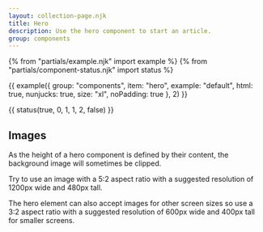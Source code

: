 ```yaml
---
layout: collection-page.njk
title: Hero
description: Use the hero component to start an article.
group: components
---
```


{% from "partials/example.njk" import example %}
{% from "partials/component-status.njk" import status %}

{{ example({ group: "components", item: "hero", example: "default", html: true, nunjucks: true, size: "xl", noPadding: true }, 2) }}

{{ status(true, 0, 1, 1, 2, false) }}

## Images

As the height of a hero component is defined by their content, the background image will sometimes be clipped.

Try to use an image with a 5:2 aspect ratio with a suggested resolution of 1200px wide and 480px tall.

The hero element can also accept images for other screen sizes so use a 3:2 aspect ratio with a suggested resolution of 600px wide and 400px tall for smaller screens.
